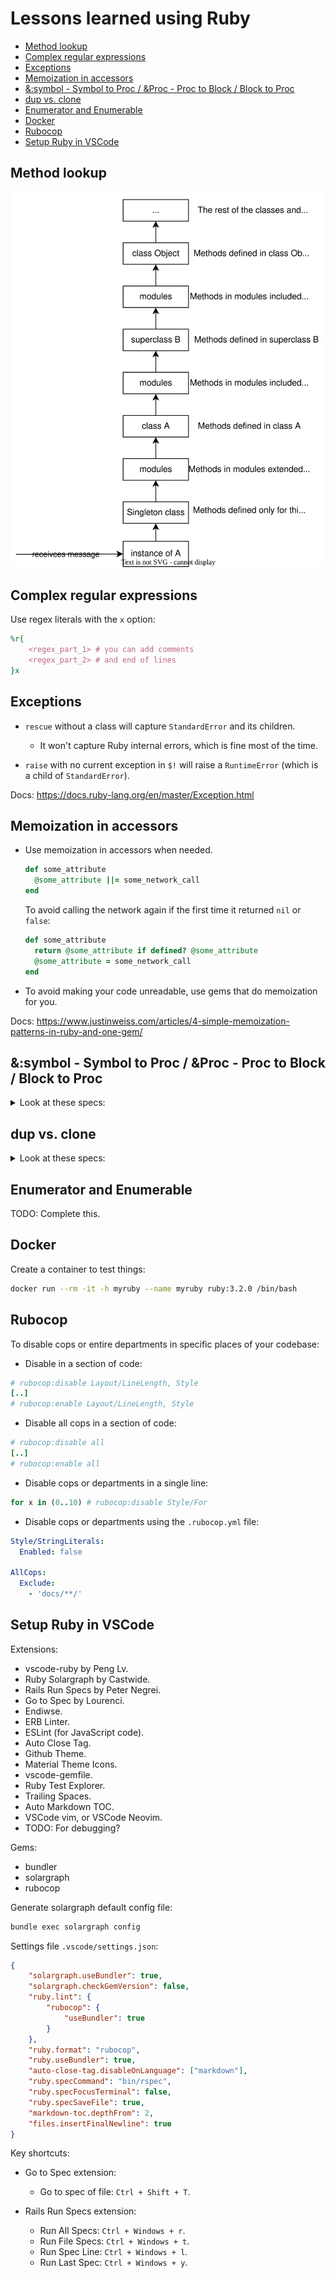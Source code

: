 # Lessons learned using Ruby

<!-- TOC -->

- [Method lookup](#method-lookup)
- [Complex regular expressions](#complex-regular-expressions)
- [Exceptions](#exceptions)
- [Memoization in accessors](#memoization-in-accessors)
- [&:symbol - Symbol to Proc / &Proc - Proc to Block / Block to Proc](#symbol---symbol-to-proc--proc---proc-to-block--block-to-proc)
- [dup vs. clone](#dup-vs-clone)
- [Enumerator and Enumerable](#enumerator-and-enumerable)
- [Docker](#docker)
- [Rubocop](#rubocop)
- [Setup Ruby in VSCode](#setup-ruby-in-vscode)

<!-- /TOC -->

## Method lookup

![ruby-method-lookup](./images/ruby-method-lookup.svg)

## Complex regular expressions

Use regex literals with the `x` option:

```ruby
%r{
    <regex_part_1> # you can add comments
    <regex_part_2> # and end of lines
}x
```

## Exceptions

- `rescue` without a class will capture `StandardError` and its children.

  - It won't capture Ruby internal errors, which is fine most of the time.

- `raise` with no current exception in `$!` will raise a `RuntimeError` (which is a child of `StandardError`).

Docs: https://docs.ruby-lang.org/en/master/Exception.html

## Memoization in accessors

- Use memoization in accessors when needed.

  ```ruby
  def some_attribute
    @some_attribute ||= some_network_call
  end
  ```

  To avoid calling the network again if the first time it returned `nil` or `false`:

  ```ruby
  def some_attribute
    return @some_attribute if defined? @some_attribute
    @some_attribute = some_network_call
  end
  ```

- To avoid making your code unreadable, use gems that do memoization for you.

Docs: https://www.justinweiss.com/articles/4-simple-memoization-patterns-in-ruby-and-one-gem/

## &:symbol - Symbol to Proc / &Proc - Proc to Block / Block to Proc

<details>
  <summary>Look at these specs:</summary>
  https://github.com/hamax97/hamax97.github.io/blob/398236cc6f9e4cb4ebae46f36ce8fb94e2b818fb/write-ups/ruby/%26_operator_with_procs.rb#L1-L37
</details>

## dup vs. clone

<details>
  <summary>Look at these specs:</summary>
  https://github.com/hamax97/hamax97.github.io/blob/29c070c534a5489b765af7ec4f79a1db572b9ff7/write-ups/ruby/dup_vs_clone.rb#L1-L94
</details>

## Enumerator and Enumerable

TODO: Complete this.

## Docker

Create a container to test things:

```bash
docker run --rm -it -h myruby --name myruby ruby:3.2.0 /bin/bash
```

## Rubocop

To disable cops or entire departments in specific places of your codebase:

- Disable in a section of code:

```ruby
# rubocop:disable Layout/LineLength, Style
[..]
# rubocop:enable Layout/LineLength, Style
```

- Disable all cops in a section of code:

```ruby
# rubocop:disable all
[..]
# rubocop:enable all
```

- Disable cops or departments in a single line:

```ruby
for x in (0..10) # rubocop:disable Style/For
```

- Disable cops or departments using the `.rubocop.yml` file:

```yml
Style/StringLiterals:
  Enabled: false

AllCops:
  Exclude:
    - 'docs/**/'
```
## Setup Ruby in VSCode

Extensions:

- vscode-ruby by Peng Lv.
- Ruby Solargraph by Castwide.
- Rails Run Specs by Peter Negrei.
- Go to Spec by Lourenci.
- Endiwse.
- ERB Linter.
- ESLint (for JavaScript code).
- Auto Close Tag.
- Github Theme.
- Material Theme Icons.
- vscode-gemfile.
- Ruby Test Explorer.
- Trailing Spaces.
- Auto Markdown TOC.
- VSCode vim, or VSCode Neovim.
- TODO: For debugging?

Gems:

- bundler
- solargraph
- rubocop

Generate solargraph default config file:

```bash
bundle exec solargraph config
```

Settings file `.vscode/settings.json`:

```json
{
    "solargraph.useBundler": true,
    "solargraph.checkGemVersion": false,
    "ruby.lint": {
        "rubocop": {
            "useBundler": true
        }
    },
    "ruby.format": "rubocop",
    "ruby.useBundler": true,
    "auto-close-tag.disableOnLanguage": ["markdown"],
    "ruby.specCommand": "bin/rspec",
    "ruby.specFocusTerminal": false,
    "ruby.specSaveFile": true,
    "markdown-toc.depthFrom": 2,
    "files.insertFinalNewline": true
}
```

Key shortcuts:

- Go to Spec extension:
  - Go to spec of file: `Ctrl + Shift + T`.

- Rails Run Specs extension:
  - Run All Specs: `Ctrl + Windows + r`.
  - Run File Specs: `Ctrl + Windows + t`.
  - Run Spec Line: `Ctrl + Windows + l`.
  - Run Last Spec: `Ctrl + Windows + y`.
